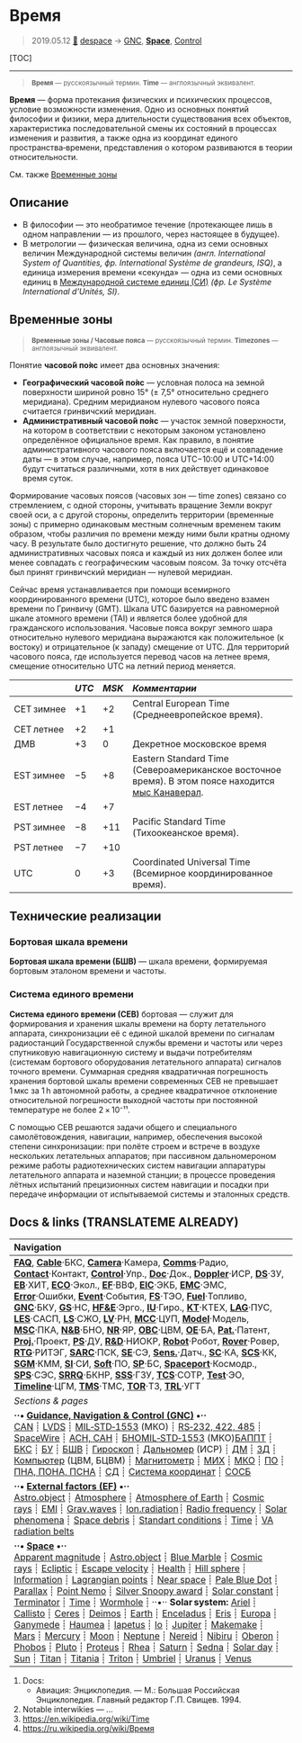 # Время
> 2019.05.12 [🚀](../index/index.md) [despace](index.md) → [GNC](gnc.md), **[Space](index.md)**, [Control](control.md)

[TOC]

---

> <small>**Время** — русскоязычный термин. **Time** — англоязычный эквивалент.</small>

**Время** — форма протекания физических и психических процессов, условие возможности изменения. Одно из основных понятий философии и физики, мера длительности существования всех объектов, характеристика последовательной смены их состояний в процессах изменения и развития, а также одна из координат единого пространства‑времени, представления о котором развиваются в теории относительности.

См. также [Временные зоны](time.md)



## Описание
   - В философии — это необратимое течение (протекающее лишь в одном направлении — из прошлого, через настоящее в будущее).
   - В метрологии — физическая величина, одна из семи основных величин Международной системы величин *(англ. International System of Quantities, фр. International Système de grandeurs, ISQ)*, а единица измерения времени «секунда» — одна из семи основных единиц в [Международной системе единиц (СИ)](si.md) *(фр. Le Système International d’Unités, SI)*.



## Временные зоны
> <small>**Временные зоны / Часовые пояса** — русскоязычный термин. **Timezones** — англоязычный эквивалент.</small>

Понятие **часово́й по́яс** имеет два основных значения:

   - **Географический часово́й по́яс** — условная полоса на земной поверхности шириной ровно 15° (± 7,5° относительно среднего меридиана). Средним меридианом нулевого часового пояса считается гринвичский меридиан.
   - **Административный часово́й по́яс** — участок земной поверхности, на котором в соответствии с некоторым законом установлено определённое официальное время. Как правило, в понятие административного часового пояса включается ещё и совпадение даты — в этом случае, например, пояса UTC−10:00 и UTC+14:00 будут считаться различными, хотя в них действует одинаковое время суток.

Формирование часовых поясов (часовых зон — time zones) связано со стремлением, с одной стороны, учитывать вращение Земли вокруг своей оси, а с другой стороны, определить территории (временные зоны) с примерно одинаковым местным солнечным временем таким образом, чтобы различия по времени между ними были кратны одному часу. В результате было достигнуто решение, что должно быть 24 административных часовых пояса и каждый из них должен более или менее совпадать с географическим часовым поясом. За точку отсчёта был принят гринвичский меридиан — нулевой меридиан.

Сейчас время устанавливается при помощи всемирного координированного времени (UTC), которое было введено взамен времени по Гринвичу (GMT). Шкала UTC базируется на равномерной шкале атомного времени (TAI) и является более удобной для гражданского использования. Часовые пояса вокруг земного шара относительно нулевого меридиана выражаются как положительное (к востоку) и отрицательное (к западу) смещение от UTC. Для территорий часового пояса, где используется перевод часов на летнее время, смещение относительно UTC на летний период меняется.

| |*UTC*|*MSK*|*Комментарии*|
|:--|:--|:--|:--|
|CET зимнее|+1|+2|Central European Time (Среднеевропейское время).|
|CET летнее|+2|+1| |
|ДМВ|+3|0|Декретное московское время|
|EST зимнее|−5|+8|Eastern Standard Time (Североамериканское восточное время). В этом поясе находится [мыс Канаверал](canaveral.md).|
|EST летнее|−4|+7| |
|PST зимнее|−8|+11|Pacific Standard Time (Тихоокеанское время).|
|PST летнее|−7|+10| |
|UTC|0|+3|Coordinated Universal Time (Всемирное координированное время).|



## Технические реализации

### Бортовая шкала времени
**Бортовая шкала времени (БШВ)** — шкала времени, формируемая бортовым эталоном времени и частоты.



### Система единого времени
**Система единого времени (СЕВ)** бортовая — служит для формирования и хранения шкалы времени на борту летательного аппарата, синхронизации её с единой шкалой времени по сигналам радиостанций Государственной службы времени и частоты или через спутниковую навигационную систему и выдачи потребителям (системам бортового оборудования летательного аппарата) сигналов точного времени. Суммарная средняя квадратичная погрешность хранения бортовой шкалы времени современных СЕВ не превышает 1 мкс за 1 h автономной работы, а среднее квадратичное отклонение относительной погрешности выходной частоты при постоянной температуре не более 2 × 10⁻¹¹.

С помощью СЕВ решаются задачи общего и специального самолётовождения, навигации, например, обеспечения высокой степени синхронизации: при полёте строем и встрече в воздухе нескольких летательных аппаратов; при пассивном дальномероном режиме работы радиотехнических систем навигации аппаратуры летательного аппарата и наземной станции; в процессе проведения лётных испытаний прецизионных систем навигации и посадки при передаче информации от испытываемой системы и эталонных средств.



<p style="page-break-after:always"> </p>

## Docs & links (TRANSLATEME ALREADY)
|Navigation|
|:--|
|**[FAQ](faq.md)**, **[Cable](cable.md)**·БКС, **[Camera](cam.md)**·Камера, **[Comms](comms.md)**·Радио, **[Contact](contact.md)**·Контакт, **[Control](control.md)**·Упр., **[Doc](doc.md)**·Док., **[Doppler](doppler.md)**·ИСР, **[DS](ds.md)**·ЗУ, **[EB](eb.md)**·ХИТ, **[ECO](ecology.md)**·Экол., **[EF](ef.md)**·ВВФ, **[ElC](elc.md)**·ЭКБ, **[EMC](emc.md)**·ЭМС, **[Error](error.md)**·Ошибки, **[Event](event.md)**·События, **[FS](fs.md)**·ТЭО, **[Fuel](fuel.md)**·Топливо, **[GNC](gnc.md)**·БКУ, **[GS](scs.md)**·НС, **[HF&E](hfe.md)**·Эрго., **[IU](iu.md)**·Гиро., **[KT](kt.md)**·КТЕХ, **[LAG](lag.md)**·ПУC, **[LES](les.md)**·САСП, **[LS](ls.md)**·СЖО, **[LV](lv.md)**·РН, **[MCC](mcc.md)**·ЦУП, **[Model](model.md)**·Модель, **[MSC](sc.md)**·ПКА, **[N&B](nnb.md)**·БНО, **[NR](nr.md)**·ЯР, **[OBC](obc.md)**·ЦВМ, **[OE](oe.md)**·БА, **[Pat.](патент.md)**·Патент, **[Proj.](project.md)**·Проект, **[PS](ps.md)**·ДУ, **[R&D](rnd.md)**·НИОКР, **[Robot](robotics.md)**·Робот, **[Rover](rover.md)**·Ровер, **[RTG](rtg.md)**·РИТЭГ, **[SARC](sarc.md)**·ПСК, **[SE](se.md)**·СЭ, **[Sens.](sensor.md)**·Датч., **[SC](sc.md)**·КА, **[SCS](scs.md)**·КК, **[SGM](sgm.md)**·КММ, **[SI](si.md)**·СИ, **[Soft](soft.md)**·ПО, **[SP](sp.md)**·БС, **[Spaceport](spaceport.md)**·Космодр., **[SPS](sps.md)**·СЭС, **[SRRQ](srrq.md)**·БКНР, **[SSS](sss.md)**·ГЗУ, **[TCS](tcs.md)**·СОТР, **[Test](test.md)**·ЭО, **[Timeline](timeline.md)**·ЦГМ, **[TMS](tms.md)**·ТМС, **[TOR](tor.md)**·ТЗ, **[TRL](trl.md)**·УГТ|
|*Sections & pages*|
|**··• [Guidance, Navigation & Control (GNC)](gnc.md) •··**<br> [CAN](can.md) ┊ [LVDS](lvds.md) ┊ [MIL‑STD‑1553](mil_std_1553.md) (МКО) ┊ [RS‑232, 422, 485](rs_xxx.md) ┊ [SpaceWire](spacewire.md) ┊ [АСН, САН](ans.md) ┊ [БНО](nnb.md)[MIL‑STD‑1553](mil_std_1553.md) (МКО)[БАППТ](acup.md) ┊ [БКС](cable.md) ┊ [БУ](sp.md) ┊ [БШВ](time.md) ┊ [Гироскоп](iu.md) ┊ [Дальномер](doppler.md) (ИСР) ┊ [ДМ](iu.md) ┊ [ЗД](sensor.md) ┊ [Компьютер](obc.md) (ЦВМ, БЦВМ) ┊ [Магнитометр](sensor.md) ┊ [МИХ](mic.md) ┊ [МКО](mil_std_1553.md) ┊ [ПО](soft.md) ┊ [ПНА, ПОНА, ПСНА](aiad.md) ┊ [СД](sensor.md) ┊ [Система координат](coord_sys.md) ┊ [СОСБ](spos.md)|
|**··• [External factors (EF)](ef.md) •··**<br> [Astro.object](aob.md) ┊ [Atmosphere](atmosphere.md) ┊ [Atmosphere of Earth](earth.md) ┊ [Cosmic rays](cr.md) ┊ [EMI](emi.md) ┊ [Grav.waves](gravwave.md) ┊ [Ion.radiation](ion_rad.md)┊ [Radio frequency](rf.md) ┊ [Solar phenomena](solar_ph.md) ┊ [Space debris](sdeb.md) ┊ [Standart conditions](sctp.md) ┊ [Time](time.md) ┊ [VA radiation belts](varb.md)|
|**··• [Space](index.md) •··**<br> [Apparent magnitude](app_mag.md) ┊ [Astro.object](aob.md) ┊ [Blue Marble](earth.md) ┊ [Cosmic rays](cr.md) ┊ [Ecliptic](ecliptic.md) ┊ [Escape velocity](esc_vel.md) ┊ [Health](health.md) ┊ [Hill sphere](hill_sphere.md) ┊ [Information](info.md) ┊ [Lagrangian points](l_points.md) ┊ [Near space](near_space.md) ┊ [Pale Blue Dot](earth.md) ┊ [Parallax](parallax.md) ┊ [Point Nemo](earth.md) ┊ [Silver Snoopy award](silver_snoopy_award.md) ┊ [Solar constant](solar_const.md) ┊ [Terminator](terminator.md) ┊ [Time](time.md) ┊ [Wormhole](wormhole.md) ┊ ··•·· **Solar system:** [Ariel](ariel.md) ┊ [Callisto](callisto.md) ┊ [Ceres](ceres.md) ┊ [Deimos](deimos.md) ┊ [Earth](earth.md) ┊ [Enceladus](enceladus.md) ┊ [Eris](eris.md) ┊ [Europa](europa.md) ┊ [Ganymede](ganymede.md) ┊ [Haumea](haumea.md) ┊ [Iapetus](iapetus.md) ┊ [Io](io.md) ┊ [Jupiter](jupiter.md) ┊ [Makemake](makemake.md) ┊ [Mars](mars.md) ┊ [Mercury](mercury.md) ┊ [Moon](moon.md) ┊ [Neptune](neptune.md) ┊ [Nereid](nereid.md) ┊ [Nibiru](nibiru.md) ┊ [Oberon](oberon.md) ┊ [Phobos](phobos.md) ┊ [Pluto](pluto.md) ┊ [Proteus](proteus.md) ┊ [Rhea](rhea.md) ┊ [Saturn](saturn.md) ┊ [Sedna](sedna.md) ┊ [Solar day](solar_day.md) ┊ [Sun](sun.md) ┊ [Titan](titan.md) ┊ [Titania](titania.md) ┊ [Triton](triton.md) ┊ [Umbriel](umbriel.md) ┊ [Uranus](uranus.md) ┊ [Venus](venus.md)|

   1. Docs:
      - Авиация: Энциклопедия. — М.: Большая Российская Энциклопедия. Главный редактор Г.П. Свищев. 1994.
   1. Notable interwikies — …
   1. <https://en.wikipedia.org/wiki/Time>
   1. <https://ru.wikipedia.org/wiki/Время>
